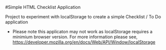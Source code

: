 #Simple HTML Checklist Application

Project to experiment with localStorage to create a simple Checklist / To Do application

* Please note this applicaton may not work as localStorage requires a minimium browser version. For more information please see, https://developer.mozilla.org/en/docs/Web/API/Window/localStorage
